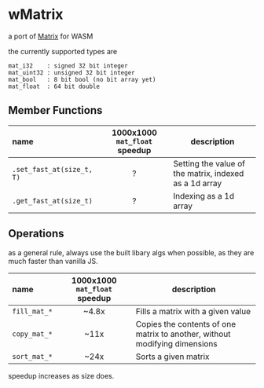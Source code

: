 # wMatrix
a port of [Matrix](https://github.com/EntireTwix/Matrix) for WASM

the currently supported types are 
```
mat_i32    : signed 32 bit integer
mat_uint32 : unsigned 32 bit integer
mat_bool   : 8 bit bool (no bit array yet)
mat_float  : 64 bit double
```

## Member Functions
| name                      | 1000x1000 `mat_float` speedup | description                                            |
| :------------------------ | :---------------------------: | ------------------------------------------------------ |
| `.set_fast_at(size_t, T)` |               ?               | Setting the value of the matrix, indexed as a 1d array |
| `.get_fast_at(size_t)`    |               ?               | Indexing as a 1d array                                 |
 
 
## Operations
as a general rule, always use the built libary algs when possible, as they are much faster than vanilla JS.

| name         | 1000x1000 `mat_float` speedup | description                                                                |
| :----------- | :---------------------------: | -------------------------------------------------------------------------- |
| `fill_mat_*` |             ~4.8x             | Fills a matrix with a given value                                          |
| `copy_mat_*` |             ~11x              | Copies the contents of one matrix to another, without modifying dimensions |
| `sort_mat_*` |             ~24x              | Sorts a given matrix                                                       |

speedup increases as size does.
